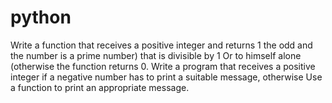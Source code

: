 # python
Write a function that receives a positive integer and returns 1 the odd and the number is a prime number) that is divisible by 1 Or to himself alone (otherwise the function returns 0. Write a program that receives a positive integer if a negative number has to print a suitable message, otherwise Use a function to print an appropriate message.
